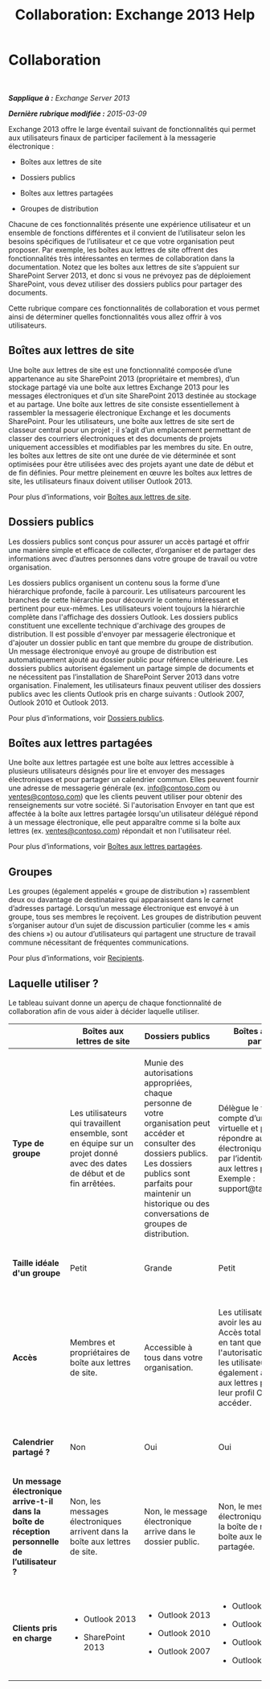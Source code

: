 ﻿---
title: 'Collaboration: Exchange 2013 Help'
TOCTitle: Collaboration
ms:assetid: f45c1be1-2a66-4610-a28d-4adc6d212769
ms:mtpsurl: https://technet.microsoft.com/fr-fr/library/JJ218725(v=EXCHG.150)
ms:contentKeyID: 50479564
ms.date: 04/24/2018
mtps_version: v=EXCHG.150
ms.translationtype: HT
---

# Collaboration

 

_**Sapplique à :** Exchange Server 2013_

_**Dernière rubrique modifiée :** 2015-03-09_

Exchange 2013 offre le large éventail suivant de fonctionnalités qui permet aux utilisateurs finaux de participer facilement à la messagerie électronique :

  - Boîtes aux lettres de site

  - Dossiers publics

  - Boîtes aux lettres partagées

  - Groupes de distribution

Chacune de ces fonctionnalités présente une expérience utilisateur et un ensemble de fonctions différentes et il convient de l’utilisateur selon les besoins spécifiques de l’utilisateur et ce que votre organisation peut proposer. Par exemple, les boîtes aux lettres de site offrent des fonctionnalités très intéressantes en termes de collaboration dans la documentation. Notez que les boîtes aux lettres de site s’appuient sur SharePoint Server 2013, et donc si vous ne prévoyez pas de déploiement SharePoint, vous devez utiliser des dossiers publics pour partager des documents.

Cette rubrique compare ces fonctionnalités de collaboration et vous permet ainsi de déterminer quelles fonctionnalités vous allez offrir à vos utilisateurs.

## Boîtes aux lettres de site

Une boîte aux lettres de site est une fonctionnalité composée d’une appartenance au site SharePoint 2013 (propriétaire et membres), d’un stockage partagé via une boîte aux lettres Exchange 2013 pour les messages électroniques et d’un site SharePoint 2013 destinée au stockage et au partage. Une boîte aux lettres de site consiste essentiellement à rassembler la messagerie électronique Exchange et les documents SharePoint. Pour les utilisateurs, une boîte aux lettres de site sert de classeur central pour un projet ; il s’agit d’un emplacement permettant de classer des courriers électroniques et des documents de projets uniquement accessibles et modifiables par les membres du site. En outre, les boîtes aux lettres de site ont une durée de vie déterminée et sont optimisées pour être utilisées avec des projets ayant une date de début et de fin définies. Pour mettre pleinement en œuvre les boîtes aux lettres de site, les utilisateurs finaux doivent utiliser Outlook 2013.

Pour plus d’informations, voir [Boîtes aux lettres de site](site-mailboxes-exchange-2013-help.md).

## Dossiers publics

Les dossiers publics sont conçus pour assurer un accès partagé et offrir une manière simple et efficace de collecter, d’organiser et de partager des informations avec d’autres personnes dans votre groupe de travail ou votre organisation.

Les dossiers publics organisent un contenu sous la forme d’une hiérarchique profonde, facile à parcourir. Les utilisateurs parcourent les branches de cette hiérarchie pour découvrir le contenu intéressant et pertinent pour eux-mêmes. Les utilisateurs voient toujours la hiérarchie complète dans l'affichage des dossiers Outlook. Les dossiers publics constituent une excellente technique d'archivage des groupes de distribution. Il est possible d'envoyer par messagerie électronique et d'ajouter un dossier public en tant que membre du groupe de distribution. Un message électronique envoyé au groupe de distribution est automatiquement ajouté au dossier public pour référence ultérieure. Les dossiers publics autorisent également un partage simple de documents et ne nécessitent pas l’installation de SharePoint Server 2013 dans votre organisation. Finalement, les utilisateurs finaux peuvent utiliser des dossiers publics avec les clients Outlook pris en charge suivants : Outlook 2007, Outlook 2010 et Outlook 2013.

Pour plus d’informations, voir [Dossiers publics](public-folders-exchange-2013-help.md).

## Boîtes aux lettres partagées

Une boîte aux lettres partagée est une boîte aux lettres accessible à plusieurs utilisateurs désignés pour lire et envoyer des messages électroniques et pour partager un calendrier commun. Elles peuvent fournir une adresse de messagerie générale (ex. info@contoso.com ou ventes@contoso.com) que les clients peuvent utiliser pour obtenir des renseignements sur votre société. Si l'autorisation Envoyer en tant que est affectée à la boîte aux lettres partagée lorsqu'un utilisateur délégué répond à un message électronique, elle peut apparaître comme si la boîte aux lettres (ex. ventes@contoso.com) répondait et non l'utilisateur réel.

Pour plus d’informations, voir [Boîtes aux lettres partagées](shared-mailboxes-exchange-2013-help.md).

## Groupes

Les groupes (également appelés « groupe de distribution ») rassemblent deux ou davantage de destinataires qui apparaissent dans le carnet d’adresses partagé. Lorsqu’un message électronique est envoyé à un groupe, tous ses membres le reçoivent. Les groupes de distribution peuvent s’organiser autour d’un sujet de discussion particulier (comme les « amis des chiens ») ou autour d’utilisateurs qui partagent une structure de travail commune nécessitant de fréquentes communications.

Pour plus d’informations, voir [Recipients](recipients-exchange-2013-help.md).

## Laquelle utiliser ?

Le tableau suivant donne un aperçu de chaque fonctionnalité de collaboration afin de vous aider à décider laquelle utiliser.


<table>
<colgroup>
<col style="width: 20%" />
<col style="width: 20%" />
<col style="width: 20%" />
<col style="width: 20%" />
<col style="width: 20%" />
</colgroup>
<thead>
<tr class="header">
<th></th>
<th>Boîtes aux lettres de site</th>
<th>Dossiers publics</th>
<th>Boîtes aux lettres partagées</th>
<th>Groupes</th>
</tr>
</thead>
<tbody>
<tr class="odd">
<td><p><strong>Type de groupe</strong></p></td>
<td><p>Les utilisateurs qui travaillent ensemble, sont en équipe sur un projet donné avec des dates de début et de fin arrêtées.</p></td>
<td><p>Munie des autorisations appropriées, chaque personne de votre organisation peut accéder et consulter des dossiers publics. Les dossiers publics sont parfaits pour maintenir un historique ou des conversations de groupes de distribution.</p></td>
<td><p>Délègue le travail pour le compte d’une identité virtuelle et peuvent répondre aux messages électroniques partagés par l’identité de la boîte aux lettres partagée. Exemple : support@tailspintoys.com</p></td>
<td><p>Utilisateurs devant envoyer un message électronique à un groupe de destinataires partageant des intérêts ou des caractéristiques communs.</p></td>
</tr>
<tr class="even">
<td><p><strong>Taille idéale d'un groupe</strong></p></td>
<td><p>Petit</p></td>
<td><p>Grande</p></td>
<td><p>Petit</p></td>
<td><p>Grande</p></td>
</tr>
<tr class="odd">
<td><p><strong>Accès</strong></p></td>
<td><p>Membres et propriétaires de boîte aux lettres de site.</p></td>
<td><p>Accessible à tous dans votre organisation.</p></td>
<td><p>Les utilisateurs peuvent avoir les autorisations Accès total et/ou Envoyer en tant que. S'ils ont l'autorisation Accès total, les utilisateurs doivent également ajouter la boîte aux lettres partagée à leur profil Outlook pour y accéder.</p></td>
<td><p>Pour les groupes de distribution, il faut ajouter les membres manuellement. Pour les groupes de distribution dynamiques, les membres sont ajoutés d'après des critères de filtrage.</p></td>
</tr>
<tr class="even">
<td><p><strong>Calendrier partagé ?</strong></p></td>
<td><p>Non</p></td>
<td><p>Oui</p></td>
<td><p>Oui</p></td>
<td><p>Non</p></td>
</tr>
<tr class="odd">
<td><p><strong>Un message électronique arrive-t-il dans la boîte de réception personnelle de l’utilisateur ?</strong></p></td>
<td><p>Non, les messages électroniques arrivent dans la boîte aux lettres de site.</p></td>
<td><p>Non, le message électronique arrive dans le dossier public.</p></td>
<td><p>Non, le message électronique arrive dans la boîte de réception de la boîte aux lettres partagée.</p></td>
<td><p>Oui. Le message électronique arrive dans la boîte de réception d’un membre du groupe de distribution.</p></td>
</tr>
<tr class="even">
<td><p><strong>Clients pris en charge</strong></p></td>
<td><ul>
<li><p>Outlook 2013</p></li>
<li><p>SharePoint 2013</p></li>
</ul></td>
<td><ul>
<li><p>Outlook 2013</p></li>
<li><p>Outlook 2010</p></li>
<li><p>Outlook 2007</p></li>
</ul></td>
<td><ul>
<li><p>Outlook 2013</p></li>
<li><p>Outlook Web App</p></li>
<li><p>Outlook 2010</p></li>
<li><p>Outlook 2007</p></li>
</ul></td>
<td><ul>
<li><p>Outlook 2013</p></li>
<li><p>Outlook Web App</p></li>
<li><p>Outlook 2010</p></li>
<li><p>Outlook 2007</p></li>
</ul></td>
</tr>
</tbody>
</table>

